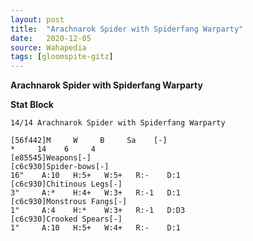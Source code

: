 ```yaml
---
layout: post
title:  "Arachnarok Spider with Spiderfang Warparty"
date:   2020-12-05
source: Wahapedia
tags: [gloomspite-gitz]
---
```


**Arachnarok Spider with Spiderfang Warparty**

**Stat Block**
```
14/14 Arachnarok Spider with Spiderfang Warparty
```

```
[56f442]M     W     B     Sa    [-]
*     14    6     4     
[e85545]Weapons[-]
[c6c930]Spider-bows[-]
16"    A:10   H:5+   W:5+   R:-    D:1   
[c6c930]Chitinous Legs[-]
3"     A:*    H:4+   W:3+   R:-1   D:1   
[c6c930]Monstrous Fangs[-]
1"     A:4    H:*    W:3+   R:-1   D:D3  
[c6c930]Crooked Spears[-]
1"     A:10   H:5+   W:4+   R:-    D:1   
```


